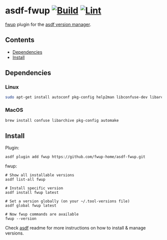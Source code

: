 # asdf-fwup [![Build](https://github.com/fwup-home/asdf-fwup/actions/workflows/build.yml/badge.svg)](https://github.com/fwup-home/asdf-fwup/actions/workflows/build.yml) [![Lint](https://github.com/fwup-home/asdf-fwup/actions/workflows/lint.yml/badge.svg)](https://github.com/fwup-home/asdf-fwup/actions/workflows/lint.yml)

[fwup](https://github.com/fwup-home/fwup) plugin for the [asdf version manager](https://asdf-vm.com).

</div>

## Contents

- [Dependencies](#dependencies)
- [Install](#install)

## Dependencies

### Linux

```bash
sudo apt-get install autoconf pkg-config help2man libconfuse-dev libarchive-dev
```

### MacOS

```bash
brew install confuse libarchive pkg-config automake
```

## Install

Plugin:

```shell
asdf plugin add fwup https://github.com/fwup-home/asdf-fwup.git
```

fwup:

```shell
# Show all installable versions
asdf list-all fwup

# Install specific version
asdf install fwup latest

# Set a version globally (on your ~/.tool-versions file)
asdf global fwup latest

# Now fwup commands are available
fwup --version
```

Check [asdf](https://github.com/asdf-vm/asdf) readme for more instructions on how to
install & manage versions.
